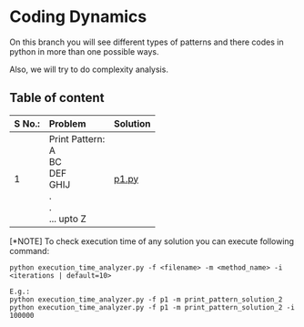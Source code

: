 # Coding Dynamics

On this branch you will see different types of patterns and there codes in python in more than one possible ways.

Also, we will try to do complexity analysis.

## Table of content

| S No.: | Problem | Solution |
|   :--- | :---    | :---     |
| 1 | Print Pattern:<br>A<br>BC<br>DEF<br>GHIJ<br>.<br>.<br>... upto Z | [p1.py](p1.py) |

[*NOTE] To check execution time of any solution you can execute following command:
```
python execution_time_analyzer.py -f <filename> -m <method_name> -i <iterations | default=10>

E.g.:
python execution_time_analyzer.py -f p1 -m print_pattern_solution_2
python execution_time_analyzer.py -f p1 -m print_pattern_solution_2 -i 100000
```
